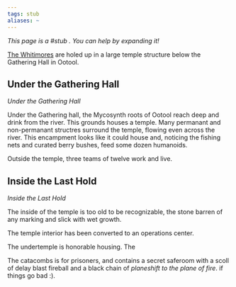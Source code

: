 ```yaml
---
tags: stub
aliases: ~
---
```


*This page is a #stub . You can help by expanding it!*

[The Whitimores](..\Groups\The%20Whitimores.md) are holed up in a large temple structure below the Gathering Hall in Ootool.

## Under the Gathering Hall


*Under the Gathering Hall*

Under the Gathering hall, the Mycosynth roots of Ootool reach deep and drink from the river. This grounds houses a temple. Many permanant and non-permanant structres surround the temple, flowing even across the river. This encampment looks like it could house and, noticing the fishing nets and curated berry bushes, feed some dozen humanoids.

Outside the temple, three teams of twelve work and live.

## Inside the Last Hold


*Inside the Last Hold*

The inside of the temple is too old to be recognizable, the stone barren of any marking and slick with wet growth.

The temple interior has been converted to an operations center.

The undertemple is honorable housing. The 

The catacombs is for prisoners, and contains a secret saferoom with a scoll of delay blast fireball and a black chain of *planeshift to the plane of fire*. if things go bad :).
